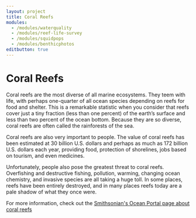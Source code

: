 ```yaml
---
layout: project
title: Coral Reefs
modules:
  - /modules/waterquality
  - /modules/reef-life-survey
  - /modules/squidpops
  - /modules/benthicphotos
editbutton: true
---
```


# Coral Reefs

Coral reefs are the most diverse of all marine ecosystems. They teem with life, with perhaps one-quarter of all ocean species depending on reefs for food and shelter. This is a remarkable statistic when you consider that reefs cover just a tiny fraction (less than one percent) of the earth’s surface and less than two percent of the ocean bottom. Because they are so diverse, coral reefs are often called the rainforests of the sea.

Coral reefs are also very important to people. The value of coral reefs has been estimated at 30 billion U.S. dollars and perhaps as much as 172 billion U.S. dollars each year, providing food, protection of shorelines, jobs based on tourism, and even medicines.  

Unfortunately, people also pose the greatest threat to coral reefs. Overfishing and destructive fishing, pollution, warming, changing ocean chemistry, and invasive species are all taking a huge toll. In some places, reefs have been entirely destroyed, and in many places reefs today are a pale shadow of what they once were.

For more information, check out the [Smithsonian's Ocean Portal page about coral reefs](https://ocean.si.edu/ocean-life/invertebrates/corals-and-coral-reefs)
